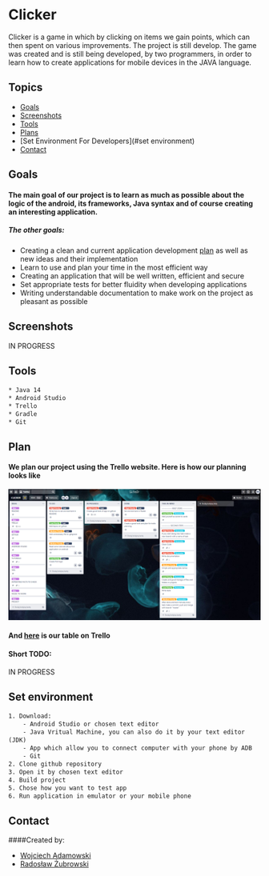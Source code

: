 # Clicker

Clicker is a game in which by clicking on items we gain points, which can then spent on various improvements. The project is still develop.
The game was created and is still being developed, by two programmers, in order to learn how to create applications for mobile devices in the JAVA language.

## Topics
* [Goals](#goals)
* [Screenshots](#screenshots)
* [Tools](#tools)
* [Plans](#plan)
* [Set Environment For Developers](#set environment)
* [Contact](#contact)

## Goals

#### The main goal of our project is to learn as much as possible about the logic of the android, its frameworks, Java syntax and of course creating an interesting application. 
##### The other goals: 
* Creating a clean and current application development [plan](#plan) as well as new ideas and their implementation
* Learn to use and plan your time in the most efficient way
* Creating an application that will be well written, efficient and secure
* Set appropriate tests for better fluidity when developing applications
* Writing understandable documentation to make work on the project as pleasant as possible

## Screenshots

IN PROGRESS

## Tools

```
* Java 14
* Android Studio
* Trello
* Gradle
* Git
```

## Plan

#### We plan our project using the Trello website. Here is how our planning looks like

![Example_screenshot](./imagesForReadme/TrelloPlans.png)

#### And [here](https://trello.com/b/guU4PRcP/clicker) is our table on Trello

#### Short TODO: 

IN PROGRESS

## Set environment

```
1. Download: 
    - Android Studio or chosen text editor
    - Java Vritual Machine, you can also do it by your text editor (JDK)
    - App which allow you to connect computer with your phone by ADB
    - Git
2. Clone github repository
3. Open it by chosen text editor
4. Build project 
5. Chose how you want to test app 
6. Run application in emulator or your mobile phone
```

## Contact
####Created by: 
* [Wojciech Adamowski](mailto:wojtekadam1@gmail.com)
* [Radosław Żubrowski](mailto:radoslaw.zubrowski@gmail.com)


